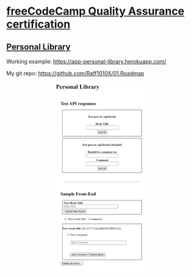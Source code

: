 # [freeCodeCamp Quality Assurance certification](https://www.freecodecamp.org/learn/quality-assurance/)

## [Personal Library](https://www.freecodecamp.org/learn/quality-assurance/quality-assurance-projects/personal-library)

Working example: https://app-personal-library.herokuapp.com/

My git repo: https://github.com/Raff1010X/01.Roadmap

<p align="center">
<img src="./images/1.png" alt="example image" width=50%">
</p>

